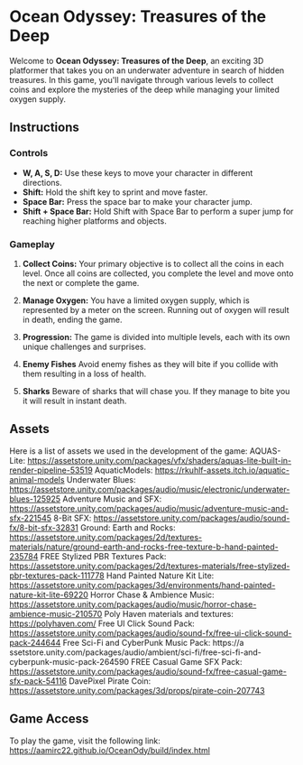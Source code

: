 # Ocean Odyssey: Treasures of the Deep

Welcome to **Ocean Odyssey: Treasures of the Deep**, an exciting 3D platformer that takes you on an underwater adventure in search of hidden treasures. In this game, you'll navigate through various levels to collect coins and explore the mysteries of the deep while managing your limited oxygen supply.

## Instructions

### Controls

- **W, A, S, D:** Use these keys to move your character in different directions.
- **Shift:** Hold the shift key to sprint and move faster.
- **Space Bar:** Press the space bar to make your character jump.
- **Shift + Space Bar:** Hold Shift with Space Bar to perform a super jump for reaching higher platforms and objects.

### Gameplay

1. **Collect Coins:** Your primary objective is to collect all the coins in each level. Once all coins are collected, you complete the level and move onto the next or complete the game.

2. **Manage Oxygen:** You have a limited oxygen supply, which is represented by a meter on the screen. Running out of oxygen will result in death, ending the game.

3. **Progression:** The game is divided into multiple levels, each with its own unique challenges and surprises.

4. **Enemy Fishes** Avoid enemy fishes as they will bite if you collide with them resulting in a loss of health.

5. **Sharks** Beware of sharks that will chase you. If they manage to bite you it will result in instant death.

## Assets

Here is a list of assets we used in the development of the game:
AQUAS-Lite: https://assetstore.unity.com/packages/vfx/shaders/aquas-lite-built-in-render-pipeline-53519
AquaticModels: https://rkuhlf-assets.itch.io/aquatic-animal-models
Underwater Blues: https://assetstore.unity.com/packages/audio/music/electronic/underwater-blues-125925
Adventure Music and SFX: https://assetstore.unity.com/packages/audio/music/adventure-music-and-sfx-221545
8-Bit SFX: https://assetstore.unity.com/packages/audio/sound-fx/8-bit-sfx-32831
Ground: Earth and Rocks: https://assetstore.unity.com/packages/2d/textures-materials/nature/ground-earth-and-rocks-free-texture-b-hand-painted-235784
FREE Stylized PBR Textures Pack: https://assetstore.unity.com/packages/2d/textures-materials/free-stylized-pbr-textures-pack-111778
Hand Painted Nature Kit Lite: https://assetstore.unity.com/packages/3d/environments/hand-painted-nature-kit-lite-69220
Horror Chase & Ambience Music: https://assetstore.unity.com/packages/audio/music/horror-chase-ambience-music-210570
Poly Haven materials and textures: https://polyhaven.com/
Free UI Click Sound Pack: https://assetstore.unity.com/packages/audio/sound-fx/free-ui-click-sound-pack-244644
Free Sci-Fi and CyberPunk Music Pack: https://a    ssetstore.unity.com/packages/audio/ambient/sci-fi/free-sci-fi-and-cyberpunk-music-pack-264590
FREE Casual Game SFX Pack: https://assetstore.unity.com/packages/audio/sound-fx/free-casual-game-sfx-pack-54116
DavePixel Pirate Coin: https://assetstore.unity.com/packages/3d/props/pirate-coin-207743

## Game Access

To play the game, visit the following link:
https://aamirc22.github.io/OceanOdy/build/index.html
